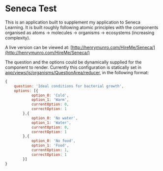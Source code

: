 # Seneca Test 

This is an application built to supplement my application to Seneca Learning. It is built roughly following atomic principles with the components organised as atoms -> molecules -> organisms -> ecosystems (increasing complexity).

A live version can be viewed at: [http://henrymunro.com/HireMe/Seneca/](http://henrymunro.com/HireMe/Seneca/)

The question and the options could be dynamically supplied for the component to render. Currently this configuration is statically set in [app/views/js/organisms/QuestionArea/reducer](https://github.com/henrymunro/Seneca-Application/blob/master/app/views/js/organisms/QuestionArea/reducer.js), in the following format:  

```javascript
{
	question: 'Ideal conditions for bacterial growth',
	options: [{
	  		option_0: 'Cold',
			option_1: 'Warm',
			currentOption: 0,
			correctOption: 1
	  	},{
	  		option_0: 'No water',
			option_1: 'Water',
			currentOption: 0,
			correctOption: 1
	  	},{
	  		option_0: 'No food',
			option_1: 'Food',
			currentOption: 1,
			correctOption: 1
	  	}]
}
```

